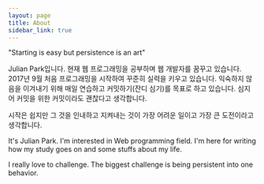 ```yaml
---
layout: page
title: About
sidebar_link: true
---
```


<p class="message">
"Starting is easy but persistence is an art"
</p>

Julian Park입니다. 현재 웹 프로그래밍을 공부하며 웹 개발자를 꿈꾸고 있습니다. 2017년 9월 처음 프로그래밍을 시작하여 꾸준히 실력을 키우고 있습니다. 익숙하지 않음을 이겨내기 위해 매일 연습하고 커밋하기(잔디 심기)를 목표로 하고 있습니다. 심지어 커밋을 위한 커밋이라도 괜찮다고 생각합니다.

시작은 쉽지만 그 것을 인내하고 지켜내는 것이 가장 어려운 일이고 가장 큰 도전이라고 생각합니다.



It's Julian Park. I'm interested in Web programming field.
I'm here for writing how my study goes on and some stuffs about my life.

I really love to challenge. The biggest challenge is being persistent into one behavior.
